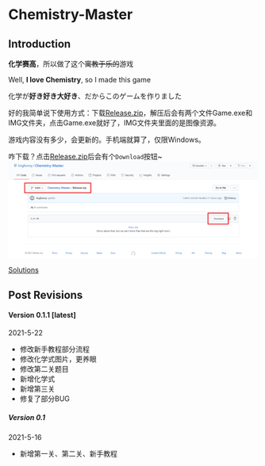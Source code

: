 # Chemistry-Master
## Introduction
**化学赛高**，所以做了这个~~寓教于乐的~~游戏

Well, **I love Chemistry**, so I made this game

化学が**好き好き大好き**、だからこのゲームを作りました

好的我简单说下使用方式：下载[Release.zip](Release.zip)，解压后会有两个文件Game.exe和IMG文件夹，点击Game.exe就好了，IMG文件夹里面的是图像资源。

游戏内容没有多少，会更新的。手机端就算了，仅限Windows。

咋下载？点击[Release.zip](Release.zip)后会有个`Download`按钮~
![IMAGE](/source/help_1.png)

[Solutions](Solutions.md)

## Post Revisions

#### Version 0.1.1 [latest]
2021-5-22
- 修改新手教程部分流程
- 修改化学式图片，更养眼
- 修改第二关题目
- 新增化学式
- 新增第三关
- 修复了部分BUG

##### Version 0.1
2021-5-16
- 新增第一关、第二关、新手教程
